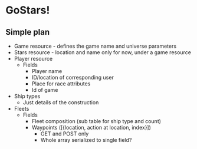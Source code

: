 # GoStars!

## Simple plan

* Game resource - defines the game name and universe parameters
* Stars resource - location and name only for now, under a game resource
* Player resource
  * Fields
    * Player name
	* ID/location of corresponding user
	* Place for race attributes
	* Id of game
* Ship types
  * Just details of the construction
* Fleets
  * Fields
    * Fleet composition (sub table for ship type and count)
	* Waypoints ([{location, action at location, index}])
		* GET and POST only
		* Whole array serialized to single field?